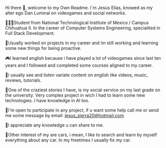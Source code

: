 Hi there 👋, welcome to my Own Readme.
I´m Jesús Elías, knowed as my alter ego Dan Luminal on videogames and social networks.

👩🏻‍🎓Student from National Technological Institute of Mexico / Campus Chihuahua II. In the career of Computer Systems Engineering, specialited in Full Stack Development.

💼Usually worked on projects in my career and im still working and learning some new things for being proactive.

🎮I learned english because i have played a lot of videogames since last ten years and I followed and completed some courses aligned to my career.

📲I usually see and listen variate content on english like videos, music, reviews, tutorials.

🥶One of the craziest stories I have, is my social service on my last grade on the university. Very complex project in wich I had to learn some new technologies. I have knowledge in AI too.

📩I'm open to participate in any project, if u want some help call me or send me some message by email: jesus_sierra20@hotmail.com

🙌I appreciate any knowledge u can share to me.

🚗Other interest of my are cars, i mean, I like to search and learn by myself everything about any car. In my freetimes I usually fix my car.
